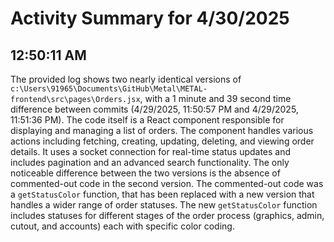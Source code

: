 # Activity Summary for 4/30/2025

## 12:50:11 AM
The provided log shows two nearly identical versions of `c:\Users\91965\Documents\GitHub\Metal\METAL-frontend\src\pages\Orders.jsx`, with a 1 minute and 39 second time difference between commits (4/29/2025, 11:50:57 PM and 4/29/2025, 11:51:36 PM).  The code itself is a React component responsible for displaying and managing a list of orders.  The component handles various actions including fetching, creating, updating, deleting, and viewing order details. It uses a socket connection for real-time status updates and includes pagination and an advanced search functionality.  The only noticeable difference between the two versions is the absence of commented-out code in the second version. The commented-out code was a `getStatusColor` function, that has been replaced with a new version that handles a wider range of order statuses. The new `getStatusColor` function includes statuses for different stages of the order process (graphics, admin, cutout, and accounts) each with specific color coding.
